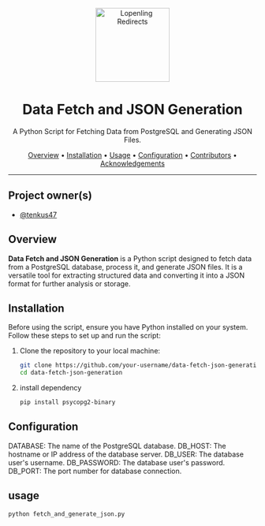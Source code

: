 <p align="center">
  <a href="https://openpecha.org"><img src="https://avatars.githubusercontent.com/u/82142807?s=400&u=19e108a15566f3a1449bafb03b8dd706a72aebcd&v=4" alt="Lopenling Redirects" width="150"></a>
</p>

<h1 align="center">Data Fetch and JSON Generation</h1>

<p align="center">A Python Script for Fetching Data from PostgreSQL and Generating JSON Files.</p>

<p align="center">
  <a href="#overview">Overview</a> •
  <a href="#installation">Installation</a> •
  <a href="#usage">Usage</a> •
  <a href="#configuration">Configuration</a> •
  <a href="#contributors">Contributors</a> •
  <a href="#acknowledgements">Acknowledgements</a>
</p>

---
## Project owner(s)

<!-- Link to the repo owners' github profiles -->

- [@tenkus47](https://github.com/tenkus47)
  
## Overview

**Data Fetch and JSON Generation** is a Python script designed to fetch data from a PostgreSQL database, process it, and generate JSON files. It is a versatile tool for extracting structured data and converting it into a JSON format for further analysis or storage.

## Installation

Before using the script, ensure you have Python installed on your system. Follow these steps to set up and run the script:

1. Clone the repository to your local machine:

   ```bash
   git clone https://github.com/your-username/data-fetch-json-generation.git
   cd data-fetch-json-generation
   ```
2. install dependency

   ```bash
   pip install psycopg2-binary
   ```
   
## Configuration
   
   DATABASE: The name of the PostgreSQL database.
   DB_HOST: The hostname or IP address of the database server.
   DB_USER: The database user's username.
   DB_PASSWORD: The database user's password.
   DB_PORT: The port number for database connection.

## usage

   ```bash
   python fetch_and_generate_json.py
   ```
